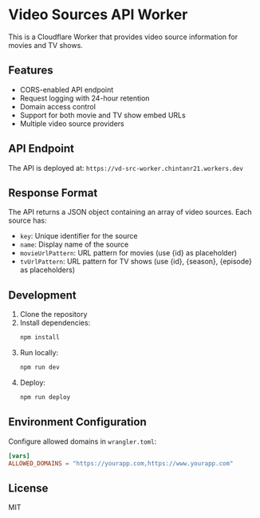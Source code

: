 # Video Sources API Worker

This is a Cloudflare Worker that provides video source information for movies and TV shows.

## Features

- CORS-enabled API endpoint
- Request logging with 24-hour retention
- Domain access control
- Support for both movie and TV show embed URLs
- Multiple video source providers

## API Endpoint

The API is deployed at: `https://vd-src-worker.chintanr21.workers.dev`

## Response Format

The API returns a JSON object containing an array of video sources. Each source has:
- `key`: Unique identifier for the source
- `name`: Display name of the source
- `movieUrlPattern`: URL pattern for movies (use {id} as placeholder)
- `tvUrlPattern`: URL pattern for TV shows (use {id}, {season}, {episode} as placeholders)

## Development

1. Clone the repository
2. Install dependencies:
   ```bash
   npm install
   ```
3. Run locally:
   ```bash
   npm run dev
   ```
4. Deploy:
   ```bash
   npm run deploy
   ```

## Environment Configuration

Configure allowed domains in `wrangler.toml`:

```toml
[vars]
ALLOWED_DOMAINS = "https://yourapp.com,https://www.yourapp.com"
```

## License

MIT
